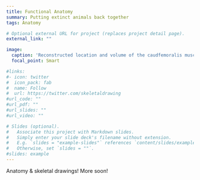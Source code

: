 ```yaml
---
title: Functional Anatomy
summary: Putting extinct animals back together
tags: Anatomy

# Optional external URL for project (replaces project detail page).
external_link: ""

image:
  caption: 'Reconstructed location and volume of the caudfemoralis musculatur in *Tyrannosaurus*.'
  focal_point: Smart

#links:
#- icon: twitter
#  icon_pack: fab
#  name: Follow
#  url: https://twitter.com/skeletaldrawing
#url_code: ""
#url_pdf: ""
#url_slides: ""
#url_video: ""

# Slides (optional).
#   Associate this project with Markdown slides.
#   Simply enter your slide deck's filename without extension.
#   E.g. `slides = "example-slides"` references `content/slides/example-slides.md`.
#   Otherwise, set `slides = ""`.
#slides: example
---
```


Anatomy & skeletal drawings! More soon!
